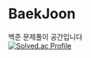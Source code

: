 # BaekJoon
백준 문제풀이 공간입니다  
[![Solved.ac Profile](http://mazassumnida.wtf/api/v2/generate_badge?boj=caffe2n)](https://solved.ac/caffe2n/) 
